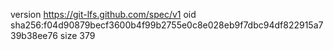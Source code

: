 version https://git-lfs.github.com/spec/v1
oid sha256:f04d90879becf3600b4f99b2755e0c8e028eb9f7dbc94df822915a739b38ee76
size 379
